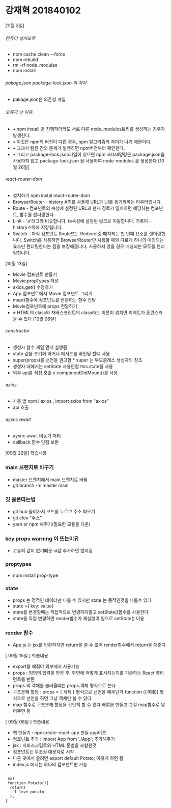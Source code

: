 # 강재혁 201840102
[11월 3일]
###### 컴퓨터 설치오류
- npm cache clean --force
- npm rebuild
- rm -rf node_modules
- npm install
###### pakage.json package-lock.json 의 차이
- pakage.json은 의존성 파일
###### 오류가 난 이유
- • npm install 을 진행하더라도 서로 다른 node_modules트리를 생성하는 경우가 발생한다.
- • 이것은 npm의 버전이 다른 경우, npm 알고리즘의 차이가 나기 때문이다.
- • 그래서 팀원 간의 문제가 발행하면 npm버전부터 확인한다.
 - • 그리고 package-lock.json파일이 있으면 npm install명령은 package.json을 사용하지 않고
package-lock.json 을 사용하여 node-modules 를 생성한다
[10월 26일]
###### react-router-dom
- 설치하기 npm instal react-router-dom
- BrowserRouter - history API를 사용해 URL과 UI를 동기화하는 라우터입니다.
- Route - 컴포넌트의 속성에 설정된 URL과 현재 경로가 일치하면 해당하는 컴포넌트, 함수를 렌더링한다.
- Link - 'a'태그와 비슷합니다. to속성에 설정된 링크로 이동합니다. 기록이 - history스택에 저장됩니다.
- Switch - 자식 컴포넌트 Route또는 Redirect중 매치되는 첫 번째 요소를 
렌더링합니다.  Switch를 사용하면 BrowserRouter만 사용할 때와 다르게 하나의 매칭되는 요소만 렌더링한다는 점을 보장해줍니다.
사용하지 않을 경우 매칭되는 모두를 렌더링합니다.

[10월 13일]
- Movie 컴포넌트 만들기
- Movie.propTypes 작성
- axios.get() 수정하기
- App 컴포넌트에서  Movie 컴포넌트 그리기
- map()함수에 컴포넌트를 반환하는 함수 전달
- Movie컴포넌트에 props 전달하기
- ※ HTML의 class와 자바스크립트의 class라는 이름이 겹치면 리액트가 혼란스러울 수 있다
[10월 06일]
###### constructor 
- 생성자 함수 제일 먼저 실행됨 
- state 값을 초기화 하거나 메서드를 바인딩 할떄 사용
- super(props)를 선언을 권고함  * super 는 부모클래스 생성자의 참조
- 생성자 내에서는 setState 사용안함 this.state를 사용
- 외부 api를 직접 호출 x componentDidMount()를 사용

###### axios
- 사용 법 npm i axios , import axios from "axios"
- api 호출
###### aysnc await
- aysnc await 비동기 처리 
- callback 함수 단점 보완

[09월 22일]
학습내용
### main 브랜치로 바꾸기
- master 브랜치에서 main 브랜치로 바뀜
- git branch -m master main 
### 깃 클론따는법
- git hub 들어가서 코드를 누르고 주소 따오기
- git clon "주소"
- yarn or npm 해주기(필요한 모듈들 다운)

### key props warning 이 뜨는이유 
- 고유의 값이 없기떄문 id값 추가하면 없어짐

### proptypes
- npm install prop-type
### state
- props 는 정적인 데이터만 다룰 수 있지만 state 는 동적인것을 다룰수 있다
- state ={ key: value}
- state를 변경할때는 직접적으로 변경하지말고 setState()함수를 사용한다
- state를 직접 변경하면 render함수가 재실행이 됨으로 setState() 이용

### render 함수
- App.js 는 jsx를 반환하지만 return을 쓸 수 없어 render함수에서 return을 해준다







[ 09월 15일 ]
학습내용
- export를 해줘야 외부에서 사용가능
- props : 임의의 입력을 받은 후, 화면에 어떻게 표시되는지를 기술하는 React 엘리먼트를 반환
- props 의 객체를 불러올떄는 props.객체 형식으로 쓴다
- 구조분해 할당 : props = { 객체 } 형식으로 선언을 해주던가  function ({객체})  형식으로 선언을 하면 그냥 객체만 쓸 수 있다
- map 함수로 구조분해 할당을 간단히 할 수 있다 배열을 만들고 그걸 map함수로 넣어주면 됨



[ 09월 08일 ]
학습내용
-  앱 만들기 : npx create-react-app 만들 app이름 
- 컴포넌트 추가 : import App from './App'; 추가해주기
- jsx : 자바스크립트와 HTML 문법을 조합한것
- 컴포넌트는 무조권 대문자로 시작
- 다른 곳에서 쓸려면 export default Potato; 이렇게 하면 됨 
- index.js 에서는 하나의 컴포넌트만 가능
<code>
 ex)
 function Potato(){
  return(
    I love potato
  );
}
</code>
<br>


